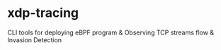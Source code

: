 # xdp-tracing
CLI tools for deploying eBPF program &amp; Observing TCP streams flow &amp; Invasion Detection 

